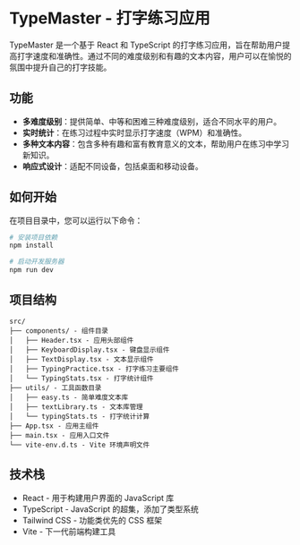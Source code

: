 # TypeMaster - 打字练习应用

TypeMaster 是一个基于 React 和 TypeScript 的打字练习应用，旨在帮助用户提高打字速度和准确性。通过不同的难度级别和有趣的文本内容，用户可以在愉悦的氛围中提升自己的打字技能。

## 功能

- **多难度级别**：提供简单、中等和困难三种难度级别，适合不同水平的用户。
- **实时统计**：在练习过程中实时显示打字速度（WPM）和准确性。
- **多种文本内容**：包含多种有趣和富有教育意义的文本，帮助用户在练习中学习新知识。
- **响应式设计**：适配不同设备，包括桌面和移动设备。

## 如何开始

在项目目录中，您可以运行以下命令：

```bash
# 安装项目依赖
npm install

# 启动开发服务器
npm run dev
```

## 项目结构

```
src/
├── components/ - 组件目录
│   ├── Header.tsx - 应用头部组件
│   ├── KeyboardDisplay.tsx - 键盘显示组件
│   ├── TextDisplay.tsx - 文本显示组件
│   ├── TypingPractice.tsx - 打字练习主要组件
│   └── TypingStats.tsx - 打字统计组件
├── utils/ - 工具函数目录
│   ├── easy.ts - 简单难度文本库
│   ├── textLibrary.ts - 文本库管理
│   └── typingStats.ts - 打字统计计算
├── App.tsx - 应用主组件
├── main.tsx - 应用入口文件
└── vite-env.d.ts - Vite 环境声明文件
```

## 技术栈

- React - 用于构建用户界面的 JavaScript 库
- TypeScript - JavaScript 的超集，添加了类型系统
- Tailwind CSS - 功能类优先的 CSS 框架
- Vite - 下一代前端构建工具
